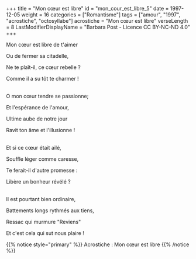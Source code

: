 +++
title = "Mon cœur est libre"
id = "mon_cour_est_libre_5"
date = 1997-12-05
weight = 16
categories = ["Romantisme"]
tags = ["amour", "1997", "acrostiche", "octosyllabe"]
acrostiche = "Mon cœur est libre"
verseLength = 8
LastModifierDisplayName = "Barbara Post - Licence CC BY-NC-ND 4.0"
+++

Mon cœur est libre de t'aimer

Ou de fermer sa citadelle,

Ne te plaît-il, ce cœur rebelle ?

Comme il a su tôt te charmer !

 \
O mon cœur tendre se passionne;

Et l'espérance de l'amour,

Ultime aube de notre jour

Ravit ton âme et l'illusionne !

 \
Et si ce cœur était ailé,

Souffle léger comme caresse,

Te ferait-il d'autre promesse :

Libère un bonheur révélé ?

 \
Il est pourtant bien ordinaire,

Battements longs rythmés aux tiens,

Ressac qui murmure "Reviens"

Et c'est cela qui sut nous plaire !

{{% notice style="primary" %}}
Acrostiche : Mon cœur est libre
{{% /notice %}}

